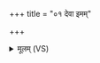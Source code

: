 +++
title = "०१ देवा इमम्"

+++
<details><summary>मूलम् (VS)</summary>

दे॒वा इ॒मं मधु॑ना॒ संयु॑तं॒ यवं॒ सर॑स्वत्या॒मधि॑ म॒णाव॑चर्कृषुः।  
इन्द्र॑ आसी॒त्सीर॑पतिः श॒तक्र॑तुः की॒नाशा॑ आसन्म॒रुतः॑ सु॒दान॑वः ॥
</details>